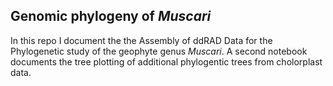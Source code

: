 ## Genomic phylogeny of *Muscari*
In this repo I document the the Assembly of ddRAD Data for the Phylogenetic study of the geophyte genus *Muscari*. A second notebook documents the tree plotting of additional phylogentic trees from cholorplast data.
